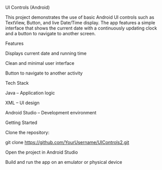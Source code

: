 UI Controls (Android)

This project demonstrates the use of basic Android UI controls such as TextView, Button, and live Date/Time display. The app features a simple interface that shows the current date with a continuously updating clock and a button to navigate to another screen.

Features

Displays current date and running time

Clean and minimal user interface

Button to navigate to another activity

Tech Stack

Java – Application logic

XML – UI design

Android Studio – Development environment

Getting Started

Clone the repository:

git clone https://github.com/YourUsername/UIControls2.git


Open the project in Android Studio

Build and run the app on an emulator or physical device
